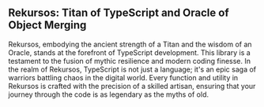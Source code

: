 
## Rekursos: Titan of TypeScript and Oracle of Object Merging
Rekursos, embodying the ancient strength of a Titan and the wisdom of an Oracle, stands at the forefront of TypeScript development. This library is a testament to the fusion of mythic resilience and modern coding finesse. In the realm of Rekursos, TypeScript is not just a language; it's an epic saga of warriors battling chaos in the digital world. Every function and utility in Rekursos is crafted with the precision of a skilled artisan, ensuring that your journey through the code is as legendary as the myths of old.

